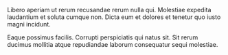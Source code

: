 Libero aperiam ut rerum recusandae rerum nulla qui. Molestiae expedita laudantium et soluta cumque non. Dicta eum et dolores et tenetur quo iusto magni incidunt.
 Eaque possimus facilis. Corrupti perspiciatis qui natus sit. Sit rerum ducimus mollitia atque repudiandae laborum consequatur sequi molestiae.